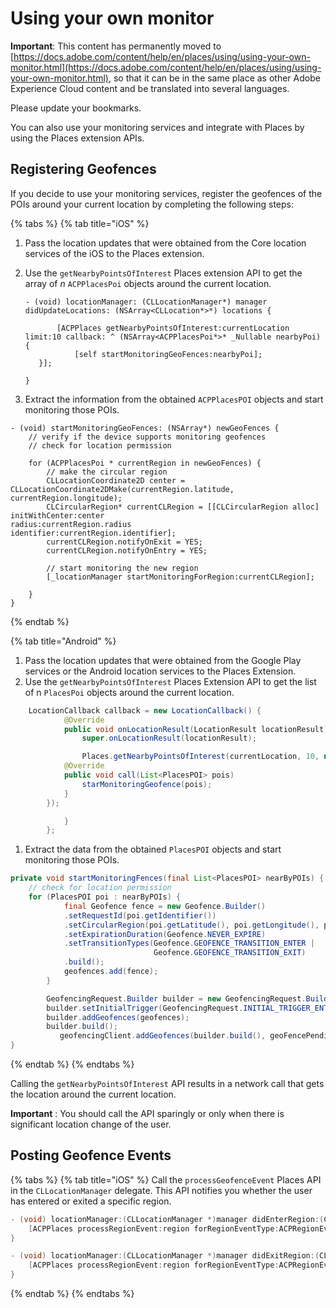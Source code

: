 # Using your own monitor

**Important**: This content has permanently moved to [https://docs.adobe.com/content/help/en/places/using/using-your-own-monitor.html](https://docs.adobe.com/content/help/en/places/using/using-your-own-monitor.html), so that it can be in the same place as other Adobe Experience Cloud content and be translated into several languages.

Please update your bookmarks.

You can also use your monitoring services and integrate with Places by using the Places extension APIs.

## Registering Geofences

If you decide to use your monitoring services, register the geofences of the POIs around your current location by completing the following steps:

{% tabs %}
{% tab title="iOS" %}
1. Pass the location updates that were obtained from the Core location services of the iOS to the Places extension. 
2. Use the `getNearbyPointsOfInterest` Places extension API to get the array of _n_ `ACPPlacesPoi` objects around the current location.

   ```text
   - (void) locationManager: (CLLocationManager*) manager didUpdateLocations: (NSArray<CLLocation*>*) locations {

          [ACPPlaces getNearbyPointsOfInterest:currentLocation limit:10 callback: ^ (NSArray<ACPPlacesPoi*>* _Nullable nearbyPoi) {
              [self startMonitoringGeoFences:nearbyPoi];
      }];

   }
   ```

3. Extract the information from the obtained `ACPPlacesPOI` objects and start monitoring those POIs.

```text
- (void) startMonitoringGeoFences: (NSArray*) newGeoFences {
    // verify if the device supports monitoring geofences
    // check for location permission

    for (ACPPlacesPoi * currentRegion in newGeoFences) {
        // make the circular region
        CLLocationCoordinate2D center = CLLocationCoordinate2DMake(currentRegion.latitude, currentRegion.longitude);
        CLCircularRegion* currentCLRegion = [[CLCircularRegion alloc] initWithCenter:center                                                                                                                              radius:currentRegion.radius                                                                                                                    identifier:currentRegion.identifier];
        currentCLRegion.notifyOnExit = YES;
        currentCLRegion.notifyOnEntry = YES;

        // start monitoring the new region
        [_locationManager startMonitoringForRegion:currentCLRegion];

    }
}
```
{% endtab %}

{% tab title="Android" %}
1. Pass the location updates that were obtained from the Google Play services or the Android location services to the Places Extension.
2. Use the `getNearbyPointsOfInterest` Places Extension API to get the list of n `PlacesPoi` objects around the current location.

```java
    LocationCallback callback = new LocationCallback() {
            @Override
            public void onLocationResult(LocationResult locationResult) {
                super.onLocationResult(locationResult);

                Places.getNearbyPointsOfInterest(currentLocation, 10, new            AdobeCallback<List<PlacesPOI>>() {
            @Override
            public void call(List<PlacesPOI> pois)
                starMonitoringGeofence(pois);
            }
        });

            }
        };
```

1. Extract the data from the obtained `PlacesPOI` objects and start monitoring those POIs.

```java
private void startMonitoringFences(final List<PlacesPOI> nearByPOIs) {
    // check for location permission
    for (PlacesPOI poi : nearByPOIs) {
            final Geofence fence = new Geofence.Builder()
            .setRequestId(poi.getIdentifier())
            .setCircularRegion(poi.getLatitude(), poi.getLongitude(), poi.getRadius())
            .setExpirationDuration(Geofence.NEVER_EXPIRE)
            .setTransitionTypes(Geofence.GEOFENCE_TRANSITION_ENTER |
                                Geofence.GEOFENCE_TRANSITION_EXIT)
            .build();
            geofences.add(fence);
        }

        GeofencingRequest.Builder builder = new GeofencingRequest.Builder();
        builder.setInitialTrigger(GeofencingRequest.INITIAL_TRIGGER_ENTER);
        builder.addGeofences(geofences);
        builder.build();
           geofencingClient.addGeofences(builder.build(), geoFencePendingIntent)
}
```
{% endtab %}
{% endtabs %}

Calling the `getNearbyPointsOfInterest` API results in a network call that gets the location around the current location.

**Important** : You should call the API sparingly or only when there is significant location change of the user.

## Posting Geofence Events

{% tabs %}
{% tab title="iOS" %}
Call the `processGeofenceEvent` Places API in the `CLLocationManager` delegate. This API notifies you whether the user has entered or exited a specific region.

```objectivec
- (void) locationManager:(CLLocationManager *)manager didEnterRegion:(CLRegion *)region {
    [ACPPlaces processRegionEvent:region forRegionEventType:ACPRegionEventTypeEntry];
}

- (void) locationManager:(CLLocationManager *)manager didExitRegion:(CLRegion *)region {
    [ACPPlaces processRegionEvent:region forRegionEventType:ACPRegionEventTypeExit];
}
```
{% endtab %}
{% endtabs %}

